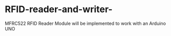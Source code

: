 # RFID-reader-and-writer-
MFRC522 RFID Reader Module will be implemented to work with an Arduino UNO

